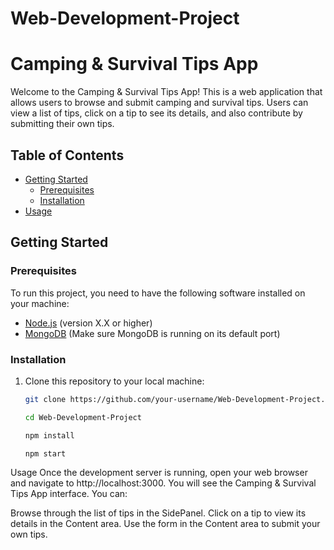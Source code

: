 # Web-Development-Project

# Camping & Survival Tips App

Welcome to the Camping & Survival Tips App! This is a web application that allows users to browse and submit camping and survival tips. Users can view a list of tips, click on a tip to see its details, and also contribute by submitting their own tips.

## Table of Contents

- [Getting Started](#getting-started)
  - [Prerequisites](#prerequisites)
  - [Installation](#installation)
- [Usage](#usage)

## Getting Started

### Prerequisites

To run this project, you need to have the following software installed on your machine:

- [Node.js](https://nodejs.org/) (version X.X or higher)
- [MongoDB](https://www.mongodb.com/) (Make sure MongoDB is running on its default port)

### Installation

1. Clone this repository to your local machine:

   ```bash
   git clone https://github.com/your-username/Web-Development-Project.git

   cd Web-Development-Project

   npm install

   npm start


Usage
Once the development server is running, open your web browser and navigate to http://localhost:3000. You will see the Camping & Survival Tips App interface. You can:

Browse through the list of tips in the SidePanel.
Click on a tip to view its details in the Content area.
Use the form in the Content area to submit your own tips.

